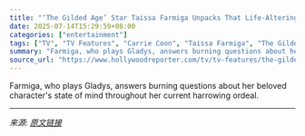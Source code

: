 ```yaml
---
title: "‘The Gilded Age’ Star Taissa Farmiga Unpacks That Life-Altering Decision"
date: 2025-07-14T15:29:59+08:00
categories: ["entertainment"]
tags: ["TV", "TV Features", "Carrie Coon", "Taissa Farmiga", "The Gilded Age"]
summary: "Farmiga, who plays Gladys, answers burning questions about her beloved character's state of mind throughout her current harrowing ordeal."
source_url: "https://www.hollywoodreporter.com/tv/tv-features/the-gilded-age-gladys-marriage-taissa-farmiga-interview-1236313748/"
---
```


Farmiga, who plays Gladys, answers burning questions about her beloved character's state of mind throughout her current harrowing ordeal.

---

*来源: [原文链接](https://www.hollywoodreporter.com/tv/tv-features/the-gilded-age-gladys-marriage-taissa-farmiga-interview-1236313748/)*
